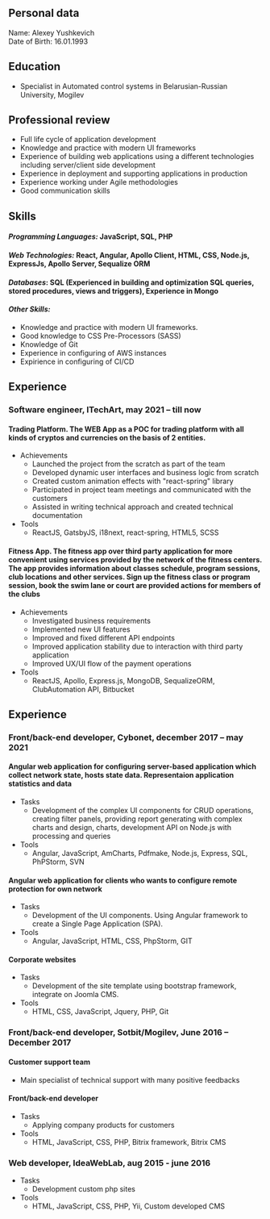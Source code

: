 ## Personal data
Name: Alexey Yushkevich\
Date of Birth: 16.01.1993
## Education
*	Specialist in Automated control systems in Belarusian-Russian University, Mogilev
## Professional review
*	Full life cycle of application development
*	Knowledge and practice with modern UI frameworks
*	Experience of building web applications using a different technologies including server/client side development
*	Experience in deployment and supporting applications in production
*	Experience working under Agile methodologies
*	Good communication skills

## Skills
#### *Programming Languages:* JavaScript, SQL, PHP
#### *Web Technologies:* React, Angular, Apollo Client, HTML, CSS, Node.js, ExpressJs, Apollo Server, Sequalize ORM
#### *Databases*: SQL (Experienced in building and optimization SQL queries, stored procedures, views and triggers), Experience in Mongo
#### *Other Skills:*
*	Knowledge and practice with modern UI frameworks.
*	Good knowledge to CSS Pre-Processors (SASS)
*	Knowledge of Git
*	Experience in configuring of AWS instances
*	Expirience in configuring of CI/CD

## Experience
### Software engineer, ITechArt, may 2021 – till now
#### Trading Platform. The WEB App as a POC for trading platform with all kinds of cryptos and currencies on the basis of 2 entities.
* Achievements
    * Launched the project from the scratch as part of the team
    * Developed dynamic user interfaces and business logic from scratch
    * Created custom animation effects with "react-spring" library
    * Participated in project team meetings and communicated with the customers
    * Assisted in writing technical approach and created technical documentation
* Tools
    * ReactJS, GatsbyJS, i18next, react-spring, HTML5, SCSS
#### Fitness App. The fitness app over third party application for more convenient using services provided by the network of the fitness centers. The app provides information about classes schedule, program sessions, club locations and other services. Sign up the fitness class or program session, book the swim lane or court are provided actions for members of the clubs
* Achievements
   *	Investigated business requirements
   *	Implemented new UI features
   *	Improved and fixed different API endpoints
   *	Improved application stability due to interaction with third party application
   *	Improved UX/UI flow of the payment operations
* Tools
    * ReactJS, Apollo, Express.js, MongoDB, SequalizeORM, ClubAutomation API, Bitbucket

## Experience
### Front/back-end developer, Cybonet, december 2017 – may 2021
#### Angular web application for configuring server-based application which collect network state, hosts state data. Representaion application statistics and data
* Tasks
    * Development of the complex UI components for CRUD operations, creating filter panels, providing report generating with complex charts and design, charts, development API on Node.js with processing and queries
* Tools
    * Angular, JavaScript, AmCharts, Pdfmake, Node.js, Express, SQL, PhPStorm, SVN
#### Angular web application for clients who wants to configure remote protection for own network
* Tasks
    * Development of the UI components. Using Angular framework to create a Single Page Application (SPA).
* Tools
    * Angular, JavaScript, HTML, CSS, PhpStorm, GIT
#### Corporate websites
* Tasks
    * Development of the site template using bootstrap framework, integrate on Joomla CMS.
* Tools
    * HTML, CSS, JavaScript, Jquery, PHP, Git
 
### Front/back-end developer, Sotbit/Mogilev, June 2016 – December 2017
#### Customer support team 
* Main specialist of technical support with many positive feedbacks
#### Front/back-end developer 
* Tasks
    * Applying company products for customers
* Tools
    * HTML, JavaScript, CSS, PHP, Bitrix framework, Bitrix CMS

### Web developer, IdeaWebLab, aug 2015 - june 2016
* Tasks
    * Development custom php sites
* Tools
    * HTML, JavaScript, CSS, PHP, Yii, Custom developed CMS

